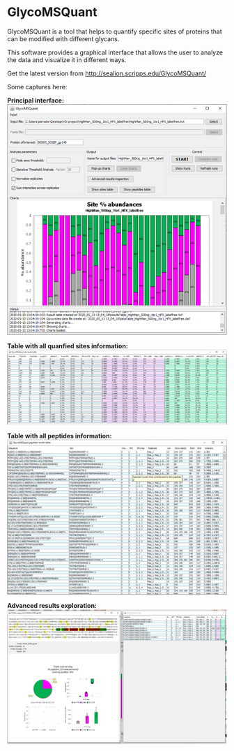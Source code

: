# GlycoMSQuant

GlycoMSQuant is a tool that helps to quantify specific sites of proteins that can be modified with different glycans.  
  
This software provides a graphical interface that allows the user to analyze the data and visualize it in different ways.  

Get the latest version from http://sealion.scripps.edu/GlycoMSQuant/  
  
Some captures here:
  
**Principal interface:**  
![Picture1](readme_files/Picture1.png)  
  
**Table with all quanfied sites information:**
![Picture2](readme_files/Picture2.png) 
  
**Table with all peptides information:**
![Picture3](readme_files/Picture3.png) 
  
**Advanced results exploration:**
![Picture4](readme_files/Picture4.png) 

